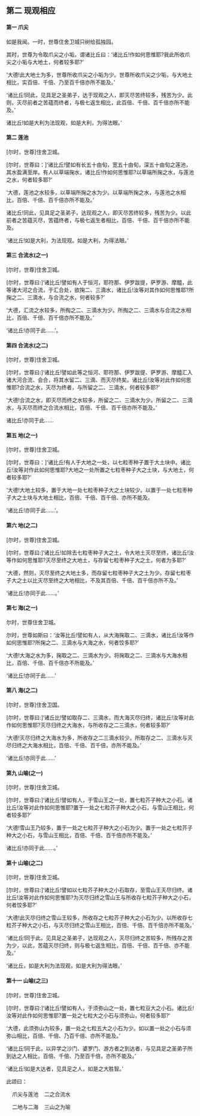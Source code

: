 ## 第二 现观相应

#### 第一 爪尖

如是我闻。一时，世尊住舍卫城只树给孤独园。

其时，世尊为令取爪尖之小垢，谓诸比丘曰：‘诸比丘!作如何思惟耶?我此所收爪尖之小垢与大地土，何者较多耶?’

‘大德!此大地土为多，世尊所收爪尖之小垢为少。世尊所收爪尖之少垢，与大地土相比，实百倍、千倍、乃至百千倍亦所不能及。’

‘诸比丘!同此，见具足之圣弟子，达于现观之人，即灭尽苦终较多，残苦为少。此则，灭尽前者之苦蕴而终者，与极七返生相比，此百倍、千倍、百千倍亦所不能及。’

诸比丘!如是大利为法现观，如是大利，为得法眼。’

#### 第二 莲池

[尔时，世尊]住舍卫城。

[尔时，世尊曰：]‘诸比丘!譬如有长五十由旬，宽五十由旬，深五十由旬之莲池，其水盈满至岸。有人以草端掬水，诸比丘!作如何思惟耶?以草端所掬之水，与莲池之水，何者较多耶?’

‘大德，莲池之水较多，以草端所掬之水为少。以草端所掬之水，与莲池之水相比，百倍、千倍、百千倍亦所不能及。’

诸比丘!同此，见具足之圣弟子，达现观之人，即灭尽苦终较多，残苦为少。以此前者之苦蕴灭尽，苦蕴终者，与极七返生者相比，百倍、千倍、百千倍亦所不能及。

‘诸比丘!如是大利，为法现观。如是大利，为得法眼。’

#### 第三 合流水(之一)

[尔时，世尊]住舍卫城。

[尔时，世尊曰:]‘诸比丘!譬如有人于恒河，耶符那、伊罗跋提，萨罗游、摩醯，此等诸大河之合流，于汇合处，欲掬二、三滴水，诸比丘!汝等对其作如何思惟耶?所掬之二、三滴水，与合流之水，何者较多?’

‘大德，汇流之水较多，所掏之二、三滴水为少。所掏之二、三滴水与合流之水相比，百倍、千倍、百千倍亦所不能及。’

‘诸比丘!亦同于此……’。

#### 第四 合流水(之二)

[尔时，世尊]住舍卫城。

[尔时，世尊曰:]‘诸比丘!譬如此等之恒河、耶符那、伊罗跋提、萨罗游、摩醯汇入诸大河合流、会合，将其水留二、三滴、而灭尽终矣。诸比丘!汝等对此作如何思惟耶?合流之水，灭尽为终者，与所留之二、三滴水，何者较多耶?’

‘大德!合流之水，即灭尽而终之水较多，所留之二、三滴水为少。所留之二、三滴水，与灭尽而终之合流水相比，百倍、千倍、百千倍亦所不能及。’

诸比丘!亦同于此……

#### 第五 地(之一)

[尔时，世尊]住舍卫城。

[尔时，世尊曰：]‘诸比丘!有人于大地之一处，以七粒枣种子置于大土块中。诸比丘!汝等对作此如何思惟耶?大地之一处所置之七粒枣种子大之土块，与大地土，何者较多耶?’

‘大德!大地土较多，置于大地一处七粒枣种子大之土块较少。以置于一处七粒枣种子大之土块与大地土相比，百倍、千倍、百千倍、亦所不能及。

‘诸比丘!亦同于此……’。

#### 第六 地(之二)

[尔时，世尊]住舍卫城。

[尔时，世尊曰:]‘诸比丘!如除去七粒枣种子大之土，令大地土灭尽至终，诸比丘!汝等作如何思惟耶?灭尽至终之大地土，与存留七粒枣种子大之土，何者为多耶?’

‘大德，然则，灭尽至终之大地土多，而存留七粒枣种子大之土为少。存留七粒枣子大之土以比灭尽至终之大地相比，不及其百倍、千倍、百千倍亦所不及。’

‘诸比丘!亦同于此……。’

#### 第七 海(之一)

尔时，世尊住舍卫城。

尔时，世尊如斯曰：‘汝等比丘!譬如有人，从大海掬取二、三滴水，诸比丘!汝等作如何思惟耶?所掬之二、三滴水与大海之水，何者饺多耶?’

‘大德!大海之水为多，掬取之二、三滴水为少。将掬取之二、三滴水与大海水相比，百倍、千倍、百千倍亦不所能及。’

‘诸比丘!亦同于此……’

#### 第八 海(之二)

[尔时，世尊]住舍卫国。

[尔时，世尊曰:]‘诸丘比!譬如取存二、三滴水，而大海灭尽归终，诸比丘!汝等对此作如何思惟耶?灭尽归终之大海水，与所收存之二三滴水，何者较多耶?’

‘大德!灭尽归终之大海水为多，所收存之二三滴水较少。所取存之二、三滴水与灭尽归终之大海水相比，百倍、千倍、百千倍，亦所不能及。’

‘诸比丘!亦同于此……’

#### 第九 山喻(之一)

[尔时，世尊]住舍卫城。

[尔时，世尊曰:]‘诸比丘!譬如有人，于雪山王之一处，置七粒芥子种大之小石。诸比丘!汝等对此作如何思惟耶?置于一处之七粒芥子种大之小石，与雪山王相比，何者较多耶?’

‘大德!雪山王乃较多，置于一处之七粒芥子种大之小石为少。置于一处之七粒芥子种大之小石，与雪山王相比，百倍、千倍、百千倍亦所不能及。’

诸比丘!亦同于此……。’

#### 第十 山喻(之二)

[尔时，世尊]住舍卫城。

[尔时，世尊曰:]‘诸比丘!譬如以七粒芥子种大之小石取存，至雪山王灭尽归终。诸比丘!汝等对此作如何思惟耶?为灭尽归终之雪山王与所收存七粒芥子种大之小石，何者饺多耶?’

‘大德!此灭尽归终之雪山王较多，所收存之七粒芥子种大之小石为少。以所收存七粒芥子种大之小石，与灭尽归终之雪山王相比，百倍、千倍、百千倍亦所不能及。’

‘诸比丘!同于此，见具足之圣弟子，达现观之人，灭尽归终之苦较多，所残存之苦为少，以此，苦蕴灭尽归终，则与极七返生相比，百倍、千倍、百千倍、亦不能及。’

‘诸比丘，如是大利为法现观，如是大利为得法眼。’

#### 第十一 山喻(之三)

[尔时，世尊]住舍卫城。

[尔时，世尊曰:]‘诸比丘!譬如有人，于须弥山之一处，置七粒豆大之小石。诸比丘!汝等对此作如何思惟耶?置一处之七粒大之小石与须弥山，何者较多耶?’

‘大德，此须弥山为较多，置一处之七粒五大之小石为少。如以置一处之小石与须弥山相比，百倍、千倍、乃百千倍、亦所不能及。’

‘诸比丘!同于此，以异学之沙门、婆罗门、游方者之到达者，与见具足之圣弟子所到达之人相比，百倍、千倍、乃至百千倍，亦所不能及。’

‘诸比丘!如是大达者，见具足之人，如是之大胜智。’

此颂曰：

&nbsp;&nbsp;&nbsp;&nbsp;爪尖与莲池&nbsp;&nbsp;&nbsp;&nbsp;二之合流水

&nbsp;&nbsp;&nbsp;&nbsp;二地与二海&nbsp;&nbsp;&nbsp;&nbsp;三山之为喻